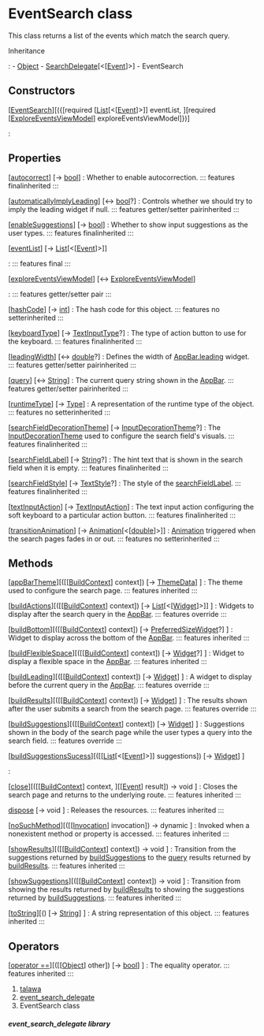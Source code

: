 
<div>

# EventSearch class

</div>


This class returns a list of the events which match the search query.




Inheritance

:   -   [Object](https://api.flutter.dev/flutter/dart-core/Object-class.html)
    -   [SearchDelegate](https://api.flutter.dev/flutter/material/SearchDelegate-class.html)[\<[[Event](../models_events_event_model/Event-class.html)]\>]
    -   EventSearch



## Constructors

[[EventSearch](../widgets_event_search_delegate/EventSearch/EventSearch.html)][({[required [[List](https://api.flutter.dev/flutter/dart-core/List-class.html)[\<[[Event](../models_events_event_model/Event-class.html)]\>]] eventList, ][required [[ExploreEventsViewModel](../view_model_after_auth_view_models_event_view_models_explore_events_view_model/ExploreEventsViewModel-class.html)] exploreEventsViewModel]})]

:   



## Properties

[[autocorrect](https://api.flutter.dev/flutter/material/SearchDelegate/autocorrect.html)] [→ [bool](https://api.flutter.dev/flutter/dart-core/bool-class.html)]
:   Whether to enable autocorrection.
    ::: features
    finalinherited
    :::

[[automaticallyImplyLeading](https://api.flutter.dev/flutter/material/SearchDelegate/automaticallyImplyLeading.html)] [↔ [bool](https://api.flutter.dev/flutter/dart-core/bool-class.html)?]
:   Controls whether we should try to imply the leading widget if null.
    ::: features
    getter/setter pairinherited
    :::

[[enableSuggestions](https://api.flutter.dev/flutter/material/SearchDelegate/enableSuggestions.html)] [→ [bool](https://api.flutter.dev/flutter/dart-core/bool-class.html)]
:   Whether to show input suggestions as the user types.
    ::: features
    finalinherited
    :::

[[eventList](../widgets_event_search_delegate/EventSearch/eventList.html)] [→ [List](https://api.flutter.dev/flutter/dart-core/List-class.html)[\<[[Event](../models_events_event_model/Event-class.html)]\>]]

:   ::: features
    final
    :::

[[exploreEventsViewModel](../widgets_event_search_delegate/EventSearch/exploreEventsViewModel.html)] [↔ [ExploreEventsViewModel](../view_model_after_auth_view_models_event_view_models_explore_events_view_model/ExploreEventsViewModel-class.html)]

:   ::: features
    getter/setter pair
    :::

[[hashCode](https://api.flutter.dev/flutter/dart-core/Object/hashCode.html)] [→ [int](https://api.flutter.dev/flutter/dart-core/int-class.html)]
:   The hash code for this object.
    ::: features
    no setterinherited
    :::

[[keyboardType](https://api.flutter.dev/flutter/material/SearchDelegate/keyboardType.html)] [→ [TextInputType](https://api.flutter.dev/flutter/services/TextInputType-class.html)?]
:   The type of action button to use for the keyboard.
    ::: features
    finalinherited
    :::

[[leadingWidth](https://api.flutter.dev/flutter/material/SearchDelegate/leadingWidth.html)] [↔ [double](https://api.flutter.dev/flutter/dart-core/double-class.html)?]
:   Defines the width of
    [AppBar.leading](https://api.flutter.dev/flutter/material/AppBar/leading.html)
    widget.
    ::: features
    getter/setter pairinherited
    :::

[[query](https://api.flutter.dev/flutter/material/SearchDelegate/query.html)] [↔ [String](https://api.flutter.dev/flutter/dart-core/String-class.html)]
:   The current query string shown in the
    [AppBar](https://api.flutter.dev/flutter/material/AppBar-class.html).
    ::: features
    getter/setter pairinherited
    :::

[[runtimeType](https://api.flutter.dev/flutter/dart-core/Object/runtimeType.html)] [→ [Type](https://api.flutter.dev/flutter/dart-core/Type-class.html)]
:   A representation of the runtime type of the object.
    ::: features
    no setterinherited
    :::

[[searchFieldDecorationTheme](https://api.flutter.dev/flutter/material/SearchDelegate/searchFieldDecorationTheme.html)] [→ [InputDecorationTheme](https://api.flutter.dev/flutter/material/InputDecorationTheme-class.html)?]
:   The
    [InputDecorationTheme](https://api.flutter.dev/flutter/material/InputDecorationTheme-class.html)
    used to configure the search field\'s visuals.
    ::: features
    finalinherited
    :::

[[searchFieldLabel](https://api.flutter.dev/flutter/material/SearchDelegate/searchFieldLabel.html)] [→ [String](https://api.flutter.dev/flutter/dart-core/String-class.html)?]
:   The hint text that is shown in the search field when it is empty.
    ::: features
    finalinherited
    :::

[[searchFieldStyle](https://api.flutter.dev/flutter/material/SearchDelegate/searchFieldStyle.html)] [→ [TextStyle](https://api.flutter.dev/flutter/painting/TextStyle-class.html)?]
:   The style of the
    [searchFieldLabel](https://api.flutter.dev/flutter/material/SearchDelegate/searchFieldLabel.html).
    ::: features
    finalinherited
    :::

[[textInputAction](https://api.flutter.dev/flutter/material/SearchDelegate/textInputAction.html)] [→ [TextInputAction](https://api.flutter.dev/flutter/services/TextInputAction.html)]
:   The text input action configuring the soft keyboard to a particular
    action button.
    ::: features
    finalinherited
    :::

[[transitionAnimation](https://api.flutter.dev/flutter/material/SearchDelegate/transitionAnimation.html)] [→ [Animation](https://api.flutter.dev/flutter/animation/Animation-class.html)[\<[[double](https://api.flutter.dev/flutter/dart-core/double-class.html)]\>]]
:   [Animation](https://api.flutter.dev/flutter/animation/Animation-class.html)
    triggered when the search pages fades in or out.
    ::: features
    no setterinherited
    :::



## Methods

[[appBarTheme](https://api.flutter.dev/flutter/material/SearchDelegate/appBarTheme.html)][([[[BuildContext](https://api.flutter.dev/flutter/widgets/BuildContext-class.html)] context]) [→ [ThemeData](https://api.flutter.dev/flutter/material/ThemeData-class.html)] ]
:   The theme used to configure the search page.
    ::: features
    inherited
    :::

[[buildActions](../widgets_event_search_delegate/EventSearch/buildActions.html)][([[[BuildContext](https://api.flutter.dev/flutter/widgets/BuildContext-class.html)] context]) [→ [List](https://api.flutter.dev/flutter/dart-core/List-class.html)[\<[[Widget](https://api.flutter.dev/flutter/widgets/Widget-class.html)]\>]] ]
:   Widgets to display after the search query in the
    [AppBar](https://api.flutter.dev/flutter/material/AppBar-class.html).
    ::: features
    override
    :::

[[buildBottom](https://api.flutter.dev/flutter/material/SearchDelegate/buildBottom.html)][([[[BuildContext](https://api.flutter.dev/flutter/widgets/BuildContext-class.html)] context]) [→ [PreferredSizeWidget](https://api.flutter.dev/flutter/widgets/PreferredSizeWidget-class.html)?] ]
:   Widget to display across the bottom of the
    [AppBar](https://api.flutter.dev/flutter/material/AppBar-class.html).
    ::: features
    inherited
    :::

[[buildFlexibleSpace](https://api.flutter.dev/flutter/material/SearchDelegate/buildFlexibleSpace.html)][([[[BuildContext](https://api.flutter.dev/flutter/widgets/BuildContext-class.html)] context]) [→ [Widget](https://api.flutter.dev/flutter/widgets/Widget-class.html)?] ]
:   Widget to display a flexible space in the
    [AppBar](https://api.flutter.dev/flutter/material/AppBar-class.html).
    ::: features
    inherited
    :::

[[buildLeading](../widgets_event_search_delegate/EventSearch/buildLeading.html)][([[[BuildContext](https://api.flutter.dev/flutter/widgets/BuildContext-class.html)] context]) [→ [Widget](https://api.flutter.dev/flutter/widgets/Widget-class.html)] ]
:   A widget to display before the current query in the
    [AppBar](https://api.flutter.dev/flutter/material/AppBar-class.html).
    ::: features
    override
    :::

[[buildResults](../widgets_event_search_delegate/EventSearch/buildResults.html)][([[[BuildContext](https://api.flutter.dev/flutter/widgets/BuildContext-class.html)] context]) [→ [Widget](https://api.flutter.dev/flutter/widgets/Widget-class.html)] ]
:   The results shown after the user submits a search from the search
    page.
    ::: features
    override
    :::

[[buildSuggestions](../widgets_event_search_delegate/EventSearch/buildSuggestions.html)][([[[BuildContext](https://api.flutter.dev/flutter/widgets/BuildContext-class.html)] context]) [→ [Widget](https://api.flutter.dev/flutter/widgets/Widget-class.html)] ]
:   Suggestions shown in the body of the search page while the user
    types a query into the search field.
    ::: features
    override
    :::

[[buildSuggestionsSucess](../widgets_event_search_delegate/EventSearch/buildSuggestionsSucess.html)][([[[List](https://api.flutter.dev/flutter/dart-core/List-class.html)[\<[[Event](../models_events_event_model/Event-class.html)]\>]] suggestions]) [→ [Widget](https://api.flutter.dev/flutter/widgets/Widget-class.html)] ]

:   

[[close](https://api.flutter.dev/flutter/material/SearchDelegate/close.html)][([[[BuildContext](https://api.flutter.dev/flutter/widgets/BuildContext-class.html)] context, ][[[Event](../models_events_event_model/Event-class.html)] result]) → void ]
:   Closes the search page and returns to the underlying route.
    ::: features
    inherited
    :::

[dispose](https://api.flutter.dev/flutter/material/SearchDelegate/dispose.html) [→ void ]
:   Releases the resources.
    ::: features
    inherited
    :::

[[noSuchMethod](https://api.flutter.dev/flutter/dart-core/Object/noSuchMethod.html)][([[[Invocation](https://api.flutter.dev/flutter/dart-core/Invocation-class.html)] invocation]) → dynamic ]
:   Invoked when a nonexistent method or property is accessed.
    ::: features
    inherited
    :::

[[showResults](https://api.flutter.dev/flutter/material/SearchDelegate/showResults.html)][([[[BuildContext](https://api.flutter.dev/flutter/widgets/BuildContext-class.html)] context]) → void ]
:   Transition from the suggestions returned by
    [buildSuggestions](https://api.flutter.dev/flutter/material/SearchDelegate/buildSuggestions.html)
    to the
    [query](https://api.flutter.dev/flutter/material/SearchDelegate/query.html)
    results returned by
    [buildResults](https://api.flutter.dev/flutter/material/SearchDelegate/buildResults.html).
    ::: features
    inherited
    :::

[[showSuggestions](https://api.flutter.dev/flutter/material/SearchDelegate/showSuggestions.html)][([[[BuildContext](https://api.flutter.dev/flutter/widgets/BuildContext-class.html)] context]) → void ]
:   Transition from showing the results returned by
    [buildResults](https://api.flutter.dev/flutter/material/SearchDelegate/buildResults.html)
    to showing the suggestions returned by
    [buildSuggestions](https://api.flutter.dev/flutter/material/SearchDelegate/buildSuggestions.html).
    ::: features
    inherited
    :::

[[toString](https://api.flutter.dev/flutter/dart-core/Object/toString.html)][() [→ [String](https://api.flutter.dev/flutter/dart-core/String-class.html)] ]
:   A string representation of this object.
    ::: features
    inherited
    :::



## Operators

[[operator ==](https://api.flutter.dev/flutter/dart-core/Object/operator_equals.html)][([[[Object](https://api.flutter.dev/flutter/dart-core/Object-class.html)] other]) [→ [bool](https://api.flutter.dev/flutter/dart-core/bool-class.html)] ]
:   The equality operator.
    ::: features
    inherited
    :::







1.  [talawa](../index.html)
2.  [event_search_delegate](../widgets_event_search_delegate/)
3.  EventSearch class

##### event_search_delegate library







